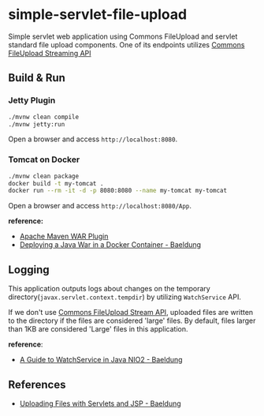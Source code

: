 # simple-servlet-file-upload

Simple servlet web application using Commons FileUpload and servlet standard file upload components. One of its
endpoints
utilizes [Commons FileUpload Streaming API](https://commons.apache.org/proper/commons-fileupload/streaming.html)

## Build & Run

### Jetty Plugin

``` bash
./mvnw clean compile
./mvnw jetty:run
```

Open a browser and access `http://localhost:8080`.

### Tomcat on Docker

``` bash
./mvnw clean package
docker build -t my-tomcat .
docker run --rm -it -d -p 8080:8080 --name my-tomcat my-tomcat
```

Open a browser and access `http://localhost:8080/App`.

**reference:**

- [Apache Maven WAR Plugin](https://maven.apache.org/plugins/maven-war-plugin/index.html)
- [Deploying a Java War in a Docker Container - Baeldung](https://www.baeldung.com/docker-deploy-java-war)

## Logging

This application outputs logs about changes on the temporary directory(`javax.servlet.context.tempdir`) by
utilizing `WatchService` API.

If we don't use [Commons FileUpload Stream API](https://commons.apache.org/proper/commons-fileupload/streaming.html),
uploaded files are written to the directory if the files are considered 'large' files. By default, files larger than
1KB are considered 'Large' files in this application.

**reference**:

- [A Guide to WatchService in Java NIO2 - Baeldung](https://www.baeldung.com/java-nio2-watchservice)

## References

- [Uploading Files with Servlets and JSP - Baeldung](https://www.baeldung.com/upload-file-servlet)
